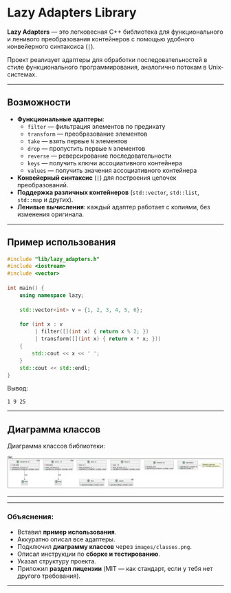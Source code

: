 # Lazy Adapters Library

**Lazy Adapters** — это легковесная C++ библиотека для функционального и ленивого преобразования контейнеров с помощью удобного конвейерного синтаксиса (`|`).

Проект реализует адаптеры для обработки последовательностей в стиле функционального программирования, аналогично потокам в Unix-системах.

---

## Возможности

- **Функциональные адаптеры**:
  - `filter` — фильтрация элементов по предикату
  - `transform` — преобразование элементов
  - `take` — взять первые `N` элементов
  - `drop` — пропустить первые `N` элементов
  - `reverse` — реверсирование последовательности
  - `keys` — получить ключи ассоциативного контейнера
  - `values` — получить значения ассоциативного контейнера
- **Конвейерный синтаксис** (`|`) для построения цепочек преобразований.
- **Поддержка различных контейнеров** (`std::vector`, `std::list`, `std::map` и других).
- **Ленивые вычисления**: каждый адаптер работает с копиями, без изменения оригинала.

---

## Пример использования

```cpp
#include "lib/lazy_adapters.h"
#include <iostream>
#include <vector>

int main() {
    using namespace lazy;

    std::vector<int> v = {1, 2, 3, 4, 5, 6};

    for (int x : v 
         | filter([](int x) { return x % 2; })
         | transform([](int x) { return x * x; }))
    {
        std::cout << x << ' ';
    }
    std::cout << std::endl;
}
```

Вывод:

```
1 9 25
```

---

## Диаграмма классов

Диаграмма классов библиотеки:

![Диаграмма классов](images/classes.png)

---

---

### Объяснения:
- Вставил **пример использования**.
- Аккуратно описал все адаптеры.
- Подключил **диаграмму классов** через `images/classes.png`.
- Описал инструкции по **сборке и тестированию**.
- Указал структуру проекта.
- Приложил **раздел лицензии** (MIT — как стандарт, если у тебя нет другого требования).

---
